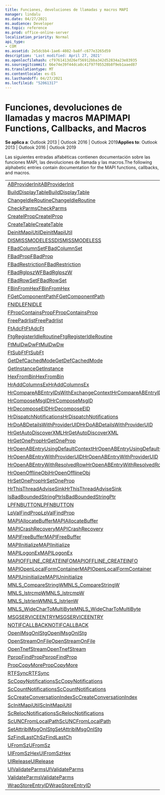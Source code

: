 ```yaml
---
title: Funciones, devoluciones de llamadas y macros MAPI
manager: lindalu
ms.date: 04/27/2021
ms.audience: Developer
ms.topic: reference
ms.prod: office-online-server
localization_priority: Normal
api_type:
- COM
ms.assetid: 2e5dcbb4-1ae6-4082-ba8f-c677e3265d59
description: 'Last modified: April 27, 2021'
ms.openlocfilehash: cf9761413d26ef56912bba342d52834a23e83935
ms.sourcegitcommit: 66e74e39f44dca8c41f97f05528b8f9eb1aaed87
ms.translationtype: MT
ms.contentlocale: es-ES
ms.lasthandoff: 04/27/2021
ms.locfileid: "52061317"
---
```

# <a name="mapi-functions-callbacks-and-macros"></a><span data-ttu-id="8032b-103">Funciones, devoluciones de llamadas y macros MAPI</span><span class="sxs-lookup"><span data-stu-id="8032b-103">MAPI Functions, Callbacks, and Macros</span></span>

 
  
<span data-ttu-id="8032b-104">**Se aplica a**: Outlook 2013 | Outlook 2016 | Outlook 2019</span><span class="sxs-lookup"><span data-stu-id="8032b-104">**Applies to**: Outlook 2013 | Outlook 2016 | Outlook 2019</span></span>
  
<span data-ttu-id="8032b-105">Las siguientes entradas alfabéticas contienen documentación sobre las funciones MAPI, las devoluciones de llamada y las macros.</span><span class="sxs-lookup"><span data-stu-id="8032b-105">The following alphabetic entries contain documentation for the MAPI functions, callbacks, and macros.</span></span> 
  
|||
|:-----|:-----|
|[<span data-ttu-id="8032b-106">ABProviderInit</span><span class="sxs-lookup"><span data-stu-id="8032b-106">ABProviderInit</span></span>](abproviderinit.md) <br/> |[<span data-ttu-id="8032b-107">ACCELERATEABSDI</span><span class="sxs-lookup"><span data-stu-id="8032b-107">ACCELERATEABSDI</span></span>](accelerateabsdi.md) <br/> |
|[<span data-ttu-id="8032b-108">BuildDisplayTable</span><span class="sxs-lookup"><span data-stu-id="8032b-108">BuildDisplayTable</span></span>](builddisplaytable.md) <br/> |[<span data-ttu-id="8032b-109">CALLERRELEASE</span><span class="sxs-lookup"><span data-stu-id="8032b-109">CALLERRELEASE</span></span>](callerrelease.md) <br/> |
|[<span data-ttu-id="8032b-110">ChangeIdleRoutine</span><span class="sxs-lookup"><span data-stu-id="8032b-110">ChangeIdleRoutine</span></span>](changeidleroutine.md) <br/> |[<span data-ttu-id="8032b-111">CheckParameters</span><span class="sxs-lookup"><span data-stu-id="8032b-111">CheckParameters</span></span>](checkparms.md) <br/> |
|[<span data-ttu-id="8032b-112">CheckParms</span><span class="sxs-lookup"><span data-stu-id="8032b-112">CheckParms</span></span>](checkparms.md) <br/> |[<span data-ttu-id="8032b-113">CloseIMsgSession</span><span class="sxs-lookup"><span data-stu-id="8032b-113">CloseIMsgSession</span></span>](closeimsgsession.md) <br/> |
|[<span data-ttu-id="8032b-114">CreateIProp</span><span class="sxs-lookup"><span data-stu-id="8032b-114">CreateIProp</span></span>](createiprop.md) <br/> |[<span data-ttu-id="8032b-115">CreateMAPIInitializationMonitor</span><span class="sxs-lookup"><span data-stu-id="8032b-115">CreateMAPIInitializationMonitor</span></span>](createmapiinitializationmonitor.md) <br/> |
|[<span data-ttu-id="8032b-116">CreateTable</span><span class="sxs-lookup"><span data-stu-id="8032b-116">CreateTable</span></span>](createtable.md) <br/> |  <br/>|
|[<span data-ttu-id="8032b-117">DeinitMapiUtil</span><span class="sxs-lookup"><span data-stu-id="8032b-117">DeinitMapiUtil</span></span>](deinitmapiutil.md) <br/> |[<span data-ttu-id="8032b-118">DeregisterIdleRoutine</span><span class="sxs-lookup"><span data-stu-id="8032b-118">DeregisterIdleRoutine</span></span>](deregisteridleroutine.md) <br/> |
|[<span data-ttu-id="8032b-119">DISMISSMODELESS</span><span class="sxs-lookup"><span data-stu-id="8032b-119">DISMISSMODELESS</span></span>](dismissmodeless.md) <br/> |[<span data-ttu-id="8032b-120">EnableIdleRoutine</span><span class="sxs-lookup"><span data-stu-id="8032b-120">EnableIdleRoutine</span></span>](enableidleroutine.md) <br/> |
|[<span data-ttu-id="8032b-121">FBadColumnSet</span><span class="sxs-lookup"><span data-stu-id="8032b-121">FBadColumnSet</span></span>](fbadcolumnset.md) <br/> |[<span data-ttu-id="8032b-122">FBadEntryList</span><span class="sxs-lookup"><span data-stu-id="8032b-122">FBadEntryList</span></span>](fbadentrylist.md) <br/> |
|[<span data-ttu-id="8032b-123">FBadProp</span><span class="sxs-lookup"><span data-stu-id="8032b-123">FBadProp</span></span>](fbadprop.md) <br/> |[<span data-ttu-id="8032b-124">FBadPropTag</span><span class="sxs-lookup"><span data-stu-id="8032b-124">FBadPropTag</span></span>](fbadproptag.md) <br/> |
|[<span data-ttu-id="8032b-125">FBadRestriction</span><span class="sxs-lookup"><span data-stu-id="8032b-125">FBadRestriction</span></span>](fbadrestriction.md) <br/> |[<span data-ttu-id="8032b-126">FBadRglpNameID</span><span class="sxs-lookup"><span data-stu-id="8032b-126">FBadRglpNameID</span></span>](fbadrglpnameid.md) <br/> |
|[<span data-ttu-id="8032b-127">FBadRglpszW</span><span class="sxs-lookup"><span data-stu-id="8032b-127">FBadRglpszW</span></span>](fbadrglpszw.md) <br/> |[<span data-ttu-id="8032b-128">FBadRow</span><span class="sxs-lookup"><span data-stu-id="8032b-128">FBadRow</span></span>](fbadrow.md) <br/> |
|[<span data-ttu-id="8032b-129">FBadRowSet</span><span class="sxs-lookup"><span data-stu-id="8032b-129">FBadRowSet</span></span>](fbadrowset.md) <br/> |[<span data-ttu-id="8032b-130">FBadSortOrderSet</span><span class="sxs-lookup"><span data-stu-id="8032b-130">FBadSortOrderSet</span></span>](fbadsortorderset.md) <br/> |
|[<span data-ttu-id="8032b-131">FBinFromHex</span><span class="sxs-lookup"><span data-stu-id="8032b-131">FBinFromHex</span></span>](fbinfromhex.md) <br/> |[<span data-ttu-id="8032b-132">FEqualNames</span><span class="sxs-lookup"><span data-stu-id="8032b-132">FEqualNames</span></span>](fequalnames.md) <br/> |
|[<span data-ttu-id="8032b-133">FGetComponentPath</span><span class="sxs-lookup"><span data-stu-id="8032b-133">FGetComponentPath</span></span>](fgetcomponentpath.md) <br/> |[<span data-ttu-id="8032b-134">FixMAPI</span><span class="sxs-lookup"><span data-stu-id="8032b-134">FixMAPI</span></span>](fixmapi.md) <br/> |
|[<span data-ttu-id="8032b-135">FNIDLE</span><span class="sxs-lookup"><span data-stu-id="8032b-135">FNIDLE</span></span>](fnidle.md) <br/> |[<span data-ttu-id="8032b-136">FPropCompareProp</span><span class="sxs-lookup"><span data-stu-id="8032b-136">FPropCompareProp</span></span>](fpropcompareprop.md) <br/> |
|[<span data-ttu-id="8032b-137">FPropContainsProp</span><span class="sxs-lookup"><span data-stu-id="8032b-137">FPropContainsProp</span></span>](fpropcontainsprop.md) <br/> |[<span data-ttu-id="8032b-138">FPropExists</span><span class="sxs-lookup"><span data-stu-id="8032b-138">FPropExists</span></span>](fpropexists.md) <br/> |
|[<span data-ttu-id="8032b-139">FreePadrlist</span><span class="sxs-lookup"><span data-stu-id="8032b-139">FreePadrlist</span></span>](freepadrlist.md) <br/> |[<span data-ttu-id="8032b-140">FreeProws</span><span class="sxs-lookup"><span data-stu-id="8032b-140">FreeProws</span></span>](freeprows.md) <br/> |
|[<span data-ttu-id="8032b-141">FtAdcFt</span><span class="sxs-lookup"><span data-stu-id="8032b-141">FtAdcFt</span></span>](ftadcft.md) <br/> |[<span data-ttu-id="8032b-142">FtAddFt</span><span class="sxs-lookup"><span data-stu-id="8032b-142">FtAddFt</span></span>](ftaddft.md) <br/> |
|[<span data-ttu-id="8032b-143">FtgRegisterIdleRoutine</span><span class="sxs-lookup"><span data-stu-id="8032b-143">FtgRegisterIdleRoutine</span></span>](ftgregisteridleroutine.md) <br/> |[<span data-ttu-id="8032b-144">FtMulDw</span><span class="sxs-lookup"><span data-stu-id="8032b-144">FtMulDw</span></span>](ftmuldw.md) <br/> |
|[<span data-ttu-id="8032b-145">FtMulDwDw</span><span class="sxs-lookup"><span data-stu-id="8032b-145">FtMulDwDw</span></span>](ftmuldwdw.md) <br/> |[<span data-ttu-id="8032b-146">FtNegFt</span><span class="sxs-lookup"><span data-stu-id="8032b-146">FtNegFt</span></span>](ftnegft.md) <br/> |
|[<span data-ttu-id="8032b-147">FtSubFt</span><span class="sxs-lookup"><span data-stu-id="8032b-147">FtSubFt</span></span>](ftsubft.md) <br/> |[<span data-ttu-id="8032b-148">GetAttribIMsgOnIStg</span><span class="sxs-lookup"><span data-stu-id="8032b-148">GetAttribIMsgOnIStg</span></span>](getattribimsgonistg.md) <br/> |
|[<span data-ttu-id="8032b-149">GetDefCachedMode</span><span class="sxs-lookup"><span data-stu-id="8032b-149">GetDefCachedMode</span></span>](getdefcachedmode.md) <br/> |[<span data-ttu-id="8032b-150">GetDefCachedModeDownloadPubFoldFavs</span><span class="sxs-lookup"><span data-stu-id="8032b-150">GetDefCachedModeDownloadPubFoldFavs</span></span>](getdefcachedmodedownloadpubfoldfavs.md) <br/> |
|[<span data-ttu-id="8032b-151">GetInstance</span><span class="sxs-lookup"><span data-stu-id="8032b-151">GetInstance</span></span>](getinstance.md) <br/> |[<span data-ttu-id="8032b-152">GetTnefStreamCodepage</span><span class="sxs-lookup"><span data-stu-id="8032b-152">GetTnefStreamCodepage</span></span>](gettnefstreamcodepage.md) <br/> |
|[<span data-ttu-id="8032b-153">HexFromBin</span><span class="sxs-lookup"><span data-stu-id="8032b-153">HexFromBin</span></span>](hexfrombin.md) <br/> |[<span data-ttu-id="8032b-154">HrAddColumns</span><span class="sxs-lookup"><span data-stu-id="8032b-154">HrAddColumns</span></span>](hraddcolumns.md) <br/> |
|[<span data-ttu-id="8032b-155">HrAddColumnsEx</span><span class="sxs-lookup"><span data-stu-id="8032b-155">HrAddColumnsEx</span></span>](hraddcolumnsex.md) <br/> |[<span data-ttu-id="8032b-156">HrAllocAdviseSink</span><span class="sxs-lookup"><span data-stu-id="8032b-156">HrAllocAdviseSink</span></span>](hrallocadvisesink.md) <br/> |
|[<span data-ttu-id="8032b-157">HrCompareABEntryIDsWithExchangeContext</span><span class="sxs-lookup"><span data-stu-id="8032b-157">HrCompareABEntryIDsWithExchangeContext</span></span>](hrcompareabentryidswithexchangecontext.md) <br/> |[<span data-ttu-id="8032b-158">HrComposeEID</span><span class="sxs-lookup"><span data-stu-id="8032b-158">HrComposeEID</span></span>](hrcomposeeid.md) <br/> |
|[<span data-ttu-id="8032b-159">HrComposeMsgID</span><span class="sxs-lookup"><span data-stu-id="8032b-159">HrComposeMsgID</span></span>](hrcomposemsgid.md) <br/> |[<span data-ttu-id="8032b-160">HrCreateOfflineObj</span><span class="sxs-lookup"><span data-stu-id="8032b-160">HrCreateOfflineObj</span></span>](hrcreateofflineobj.md) <br/> |
|[<span data-ttu-id="8032b-161">HrDecomposeEID</span><span class="sxs-lookup"><span data-stu-id="8032b-161">HrDecomposeEID</span></span>](hrdecomposeeid.md) <br/> |[<span data-ttu-id="8032b-162">HrDecomposeMsgID</span><span class="sxs-lookup"><span data-stu-id="8032b-162">HrDecomposeMsgID</span></span>](hrdecomposemsgid.md) <br/> |
|[<span data-ttu-id="8032b-163">HrDispatchNotifications</span><span class="sxs-lookup"><span data-stu-id="8032b-163">HrDispatchNotifications</span></span>](hrdispatchnotifications.md) <br/> |[<span data-ttu-id="8032b-164">HrDoABDetailsWithExchangeContext</span><span class="sxs-lookup"><span data-stu-id="8032b-164">HrDoABDetailsWithExchangeContext</span></span>](hrdoabdetailswithexchangecontext.md) <br/> |
|[<span data-ttu-id="8032b-165">HrDoABDetailsWithProviderUID</span><span class="sxs-lookup"><span data-stu-id="8032b-165">HrDoABDetailsWithProviderUID</span></span>](hrdoabdetailswithprovideruid.md) <br/> |[<span data-ttu-id="8032b-166">HrEntryIDFromSz</span><span class="sxs-lookup"><span data-stu-id="8032b-166">HrEntryIDFromSz</span></span>](hrentryidfromsz.md) <br/> |
|[<span data-ttu-id="8032b-167">HrGetAutoDiscoverXML</span><span class="sxs-lookup"><span data-stu-id="8032b-167">HrGetAutoDiscoverXML</span></span>](hrgetautodiscoverxml.md) <br/> |[<span data-ttu-id="8032b-168">HrGetGALFromEmsmdbUID</span><span class="sxs-lookup"><span data-stu-id="8032b-168">HrGetGALFromEmsmdbUID</span></span>](hrgetgalfromemsmdbuid.md) <br/> |
|[<span data-ttu-id="8032b-169">HrGetOneProp</span><span class="sxs-lookup"><span data-stu-id="8032b-169">HrGetOneProp</span></span>](hrgetoneprop.md) <br/> |[<span data-ttu-id="8032b-170">HrIStorageFromStream</span><span class="sxs-lookup"><span data-stu-id="8032b-170">HrIStorageFromStream</span></span>](hristoragefromstream.md) <br/> |
|[<span data-ttu-id="8032b-171">HrOpenABEntryUsingDefaultContext</span><span class="sxs-lookup"><span data-stu-id="8032b-171">HrOpenABEntryUsingDefaultContext</span></span>](hropenabentryusingdefaultcontext.md) <br/> |[<span data-ttu-id="8032b-172">HrOpenABEntryWithExchangeContext</span><span class="sxs-lookup"><span data-stu-id="8032b-172">HrOpenABEntryWithExchangeContext</span></span>](hropenabentrywithexchangecontext.md) <br/> |
|[<span data-ttu-id="8032b-173">HrOpenABEntryWithProviderUID</span><span class="sxs-lookup"><span data-stu-id="8032b-173">HrOpenABEntryWithProviderUID</span></span>](hropenabentrywithprovideruid.md) <br/> |[<span data-ttu-id="8032b-174">HrOpenABEntryWithProviderUIDSupport</span><span class="sxs-lookup"><span data-stu-id="8032b-174">HrOpenABEntryWithProviderUIDSupport</span></span>](hropenabentrywithprovideruidsupport.md) <br/> |
|[<span data-ttu-id="8032b-175">HrOpenABEntryWithResolvedRow</span><span class="sxs-lookup"><span data-stu-id="8032b-175">HrOpenABEntryWithResolvedRow</span></span>](hropenabentrywithresolvedrow.md) <br/> |[<span data-ttu-id="8032b-176">HrOpenABEntryWithSupport</span><span class="sxs-lookup"><span data-stu-id="8032b-176">HrOpenABEntryWithSupport</span></span>](hropenabentrywithsupport.md) <br/> |
|[<span data-ttu-id="8032b-177">HrOpenOfflineObj</span><span class="sxs-lookup"><span data-stu-id="8032b-177">HrOpenOfflineObj</span></span>](hropenofflineobj.md) <br/> |[<span data-ttu-id="8032b-178">HrQueryAllRows</span><span class="sxs-lookup"><span data-stu-id="8032b-178">HrQueryAllRows</span></span>](hrqueryallrows.md) <br/> |
|[<span data-ttu-id="8032b-179">HrSetOneProp</span><span class="sxs-lookup"><span data-stu-id="8032b-179">HrSetOneProp</span></span>](hrsetoneprop.md) <br/> |[<span data-ttu-id="8032b-180">HrSzFromEntryID</span><span class="sxs-lookup"><span data-stu-id="8032b-180">HrSzFromEntryID</span></span>](hrszfromentryid.md) <br/> |
|[<span data-ttu-id="8032b-181">HrThisThreadAdviseSink</span><span class="sxs-lookup"><span data-stu-id="8032b-181">HrThisThreadAdviseSink</span></span>](hrthisthreadadvisesink.md) <br/> |[<span data-ttu-id="8032b-182">HrValidateIPMSubtree</span><span class="sxs-lookup"><span data-stu-id="8032b-182">HrValidateIPMSubtree</span></span>](hrvalidateipmsubtree.md) <br/> |
|[<span data-ttu-id="8032b-183">IsBadBoundedStringPtr</span><span class="sxs-lookup"><span data-stu-id="8032b-183">IsBadBoundedStringPtr</span></span>](isbadboundedstringptr.md) <br/> |[<span data-ttu-id="8032b-184">LAUNCHWIZARDENTRY</span><span class="sxs-lookup"><span data-stu-id="8032b-184">LAUNCHWIZARDENTRY</span></span>](launchwizardentry.md) <br/> |
|[<span data-ttu-id="8032b-185">LPFNBUTTON</span><span class="sxs-lookup"><span data-stu-id="8032b-185">LPFNBUTTON</span></span>](lpfnbutton.md) <br/> |[<span data-ttu-id="8032b-186">LPropCompareProp</span><span class="sxs-lookup"><span data-stu-id="8032b-186">LPropCompareProp</span></span>](lpropcompareprop.md) <br/> |
|[<span data-ttu-id="8032b-187">LpValFindProp</span><span class="sxs-lookup"><span data-stu-id="8032b-187">LpValFindProp</span></span>](lpvalfindprop.md) <br/> |[<span data-ttu-id="8032b-188">MAPIAdminProfiles</span><span class="sxs-lookup"><span data-stu-id="8032b-188">MAPIAdminProfiles</span></span>](mapiadminprofiles.md) <br/> |
|[<span data-ttu-id="8032b-189">MAPIAllocateBuffer</span><span class="sxs-lookup"><span data-stu-id="8032b-189">MAPIAllocateBuffer</span></span>](mapiallocatebuffer.md) <br/> |[<span data-ttu-id="8032b-190">MAPIAllocateMore</span><span class="sxs-lookup"><span data-stu-id="8032b-190">MAPIAllocateMore</span></span>](mapiallocatemore.md) <br/> |
|[<span data-ttu-id="8032b-191">MAPICrashRecovery</span><span class="sxs-lookup"><span data-stu-id="8032b-191">MAPICrashRecovery</span></span>](mapicrashrecovery.md) <br/> |[<span data-ttu-id="8032b-192">MAPIDeInitIdle</span><span class="sxs-lookup"><span data-stu-id="8032b-192">MAPIDeInitIdle</span></span>](mapideinitidle.md) <br/> |
|[<span data-ttu-id="8032b-193">MAPIFreeBuffer</span><span class="sxs-lookup"><span data-stu-id="8032b-193">MAPIFreeBuffer</span></span>](mapifreebuffer.md) <br/> |[<span data-ttu-id="8032b-194">MAPIGetDefaultMalloc</span><span class="sxs-lookup"><span data-stu-id="8032b-194">MAPIGetDefaultMalloc</span></span>](mapigetdefaultmalloc.md) <br/> |
|[<span data-ttu-id="8032b-195">MAPIInitialize</span><span class="sxs-lookup"><span data-stu-id="8032b-195">MAPIInitialize</span></span>](mapiinitialize.md) <br/> |[<span data-ttu-id="8032b-196">MAPIInitIdle</span><span class="sxs-lookup"><span data-stu-id="8032b-196">MAPIInitIdle</span></span>](mapiinitidle.md) <br/> |
|[<span data-ttu-id="8032b-197">MAPILogonEx</span><span class="sxs-lookup"><span data-stu-id="8032b-197">MAPILogonEx</span></span>](mapilogonex.md) <br/> |[<span data-ttu-id="8032b-198">MAPIOFFLINE_AGGREGATEINFO</span><span class="sxs-lookup"><span data-stu-id="8032b-198">MAPIOFFLINE_AGGREGATEINFO</span></span>](mapioffline_aggregateinfo.md) <br/> |
|[<span data-ttu-id="8032b-199">MAPIOFFLINE_CREATEINFO</span><span class="sxs-lookup"><span data-stu-id="8032b-199">MAPIOFFLINE_CREATEINFO</span></span>](mapioffline_createinfo.md) <br/> |[<span data-ttu-id="8032b-200">MAPIOpenFormMgr</span><span class="sxs-lookup"><span data-stu-id="8032b-200">MAPIOpenFormMgr</span></span>](mapiopenformmgr.md) <br/> |
|[<span data-ttu-id="8032b-201">MAPIOpenLocalFormContainer</span><span class="sxs-lookup"><span data-stu-id="8032b-201">MAPIOpenLocalFormContainer</span></span>](mapiopenlocalformcontainer.md) <br/> |[<span data-ttu-id="8032b-202">MAPIReallocateBuffer</span><span class="sxs-lookup"><span data-stu-id="8032b-202">MAPIReallocateBuffer</span></span>](mapireallocatebuffer.md) <br/> |
|[<span data-ttu-id="8032b-203">MAPIUninitialize</span><span class="sxs-lookup"><span data-stu-id="8032b-203">MAPIUninitialize</span></span>](mapiuninitialize.md) <br/> |[<span data-ttu-id="8032b-204">MapStorageSCode</span><span class="sxs-lookup"><span data-stu-id="8032b-204">MapStorageSCode</span></span>](mapstoragescode.md) <br/> |
|[<span data-ttu-id="8032b-205">MNLS_CompareStringW</span><span class="sxs-lookup"><span data-stu-id="8032b-205">MNLS_CompareStringW</span></span>](mnls_comparestringw.md) <br/> |[<span data-ttu-id="8032b-206">MNLS_IsBadStringPtrW</span><span class="sxs-lookup"><span data-stu-id="8032b-206">MNLS_IsBadStringPtrW</span></span>](mnls_isbadstringptrw.md) <br/> |
|[<span data-ttu-id="8032b-207">MNLS_lstrcmpW</span><span class="sxs-lookup"><span data-stu-id="8032b-207">MNLS_lstrcmpW</span></span>](mnls_lstrcmpw.md) <br/> |[<span data-ttu-id="8032b-208">MNLS_lstrcpyW</span><span class="sxs-lookup"><span data-stu-id="8032b-208">MNLS_lstrcpyW</span></span>](mnls_lstrcpyw.md) <br/> |
|[<span data-ttu-id="8032b-209">MNLS_lstrlenW</span><span class="sxs-lookup"><span data-stu-id="8032b-209">MNLS_lstrlenW</span></span>](mnls_lstrlenw.md) <br/> |[<span data-ttu-id="8032b-210">MNLS_MultiByteToWideChar</span><span class="sxs-lookup"><span data-stu-id="8032b-210">MNLS_MultiByteToWideChar</span></span>](mnls_multibytetowidechar.md) <br/> |
|[<span data-ttu-id="8032b-211">MNLS_WideCharToMultiByte</span><span class="sxs-lookup"><span data-stu-id="8032b-211">MNLS_WideCharToMultiByte</span></span>](mnls_widechartomultibyte.md) <br/> |[<span data-ttu-id="8032b-212">MSGCALLRELEASE</span><span class="sxs-lookup"><span data-stu-id="8032b-212">MSGCALLRELEASE</span></span>](msgcallrelease.md) <br/> |
|[<span data-ttu-id="8032b-213">MSGSERVICEENTRY</span><span class="sxs-lookup"><span data-stu-id="8032b-213">MSGSERVICEENTRY</span></span>](msgserviceentry.md) <br/> |[<span data-ttu-id="8032b-214">MSProviderInit</span><span class="sxs-lookup"><span data-stu-id="8032b-214">MSProviderInit</span></span>](msproviderinit.md) <br/> |
|[<span data-ttu-id="8032b-215">NOTIFCALLBACK</span><span class="sxs-lookup"><span data-stu-id="8032b-215">NOTIFCALLBACK</span></span>](notifcallback.md) <br/> |[<span data-ttu-id="8032b-216">NSTServiceEntry</span><span class="sxs-lookup"><span data-stu-id="8032b-216">NSTServiceEntry</span></span>](nstserviceentry.md) <br/> |
|[<span data-ttu-id="8032b-217">OpenIMsgOnIStg</span><span class="sxs-lookup"><span data-stu-id="8032b-217">OpenIMsgOnIStg</span></span>](openimsgonistg.md) <br/> |[<span data-ttu-id="8032b-218">OpenIMsgSession</span><span class="sxs-lookup"><span data-stu-id="8032b-218">OpenIMsgSession</span></span>](openimsgsession.md) <br/> |
|[<span data-ttu-id="8032b-219">OpenStreamOnFile</span><span class="sxs-lookup"><span data-stu-id="8032b-219">OpenStreamOnFile</span></span>](openstreamonfile.md) <br/> |[<span data-ttu-id="8032b-220">OpenStreamOnFileW</span><span class="sxs-lookup"><span data-stu-id="8032b-220">OpenStreamOnFileW</span></span>](openstreamonfilew.md) <br/> |
|[<span data-ttu-id="8032b-221">OpenTnefStream</span><span class="sxs-lookup"><span data-stu-id="8032b-221">OpenTnefStream</span></span>](opentnefstream.md) <br/> |[<span data-ttu-id="8032b-222">OpenTnefStreamEx</span><span class="sxs-lookup"><span data-stu-id="8032b-222">OpenTnefStreamEx</span></span>](opentnefstreamex.md) <br/> |
|[<span data-ttu-id="8032b-223">PpropFindProp</span><span class="sxs-lookup"><span data-stu-id="8032b-223">PpropFindProp</span></span>](ppropfindprop.md) <br/> |[<span data-ttu-id="8032b-224">PreprocessMessage</span><span class="sxs-lookup"><span data-stu-id="8032b-224">PreprocessMessage</span></span>](preprocessmessage.md) <br/> |
|[<span data-ttu-id="8032b-225">PropCopyMore</span><span class="sxs-lookup"><span data-stu-id="8032b-225">PropCopyMore</span></span>](propcopymore.md) <br/> |[<span data-ttu-id="8032b-226">RemovePreprocessInfo</span><span class="sxs-lookup"><span data-stu-id="8032b-226">RemovePreprocessInfo</span></span>](removepreprocessinfo.md) <br/> |
|[<span data-ttu-id="8032b-227">RTFSync</span><span class="sxs-lookup"><span data-stu-id="8032b-227">RTFSync</span></span>](rtfsync.md) <br/> |[<span data-ttu-id="8032b-228">ScBinFromHexBounded</span><span class="sxs-lookup"><span data-stu-id="8032b-228">ScBinFromHexBounded</span></span>](scbinfromhexbounded.md) <br/> |
|[<span data-ttu-id="8032b-229">ScCopyNotifications</span><span class="sxs-lookup"><span data-stu-id="8032b-229">ScCopyNotifications</span></span>](sccopynotifications.md) <br/> |[<span data-ttu-id="8032b-230">ScCopyProps</span><span class="sxs-lookup"><span data-stu-id="8032b-230">ScCopyProps</span></span>](sccopyprops.md) <br/> |
|[<span data-ttu-id="8032b-231">ScCountNotifications</span><span class="sxs-lookup"><span data-stu-id="8032b-231">ScCountNotifications</span></span>](sccountnotifications.md) <br/> |[<span data-ttu-id="8032b-232">ScCountProps</span><span class="sxs-lookup"><span data-stu-id="8032b-232">ScCountProps</span></span>](sccountprops.md) <br/> |
|[<span data-ttu-id="8032b-233">ScCreateConversationIndex</span><span class="sxs-lookup"><span data-stu-id="8032b-233">ScCreateConversationIndex</span></span>](sccreateconversationindex.md) <br/> |[<span data-ttu-id="8032b-234">ScDupPropset</span><span class="sxs-lookup"><span data-stu-id="8032b-234">ScDupPropset</span></span>](scduppropset.md) <br/> |
|[<span data-ttu-id="8032b-235">ScInitMapiUtil</span><span class="sxs-lookup"><span data-stu-id="8032b-235">ScInitMapiUtil</span></span>](scinitmapiutil.md) <br/> |[<span data-ttu-id="8032b-236">ScLocalPathFromUNC</span><span class="sxs-lookup"><span data-stu-id="8032b-236">ScLocalPathFromUNC</span></span>](sclocalpathfromunc.md) <br/> |
|[<span data-ttu-id="8032b-237">ScRelocNotifications</span><span class="sxs-lookup"><span data-stu-id="8032b-237">ScRelocNotifications</span></span>](screlocnotifications.md) <br/> |[<span data-ttu-id="8032b-238">ScRelocProps</span><span class="sxs-lookup"><span data-stu-id="8032b-238">ScRelocProps</span></span>](screlocprops.md) <br/> |
|[<span data-ttu-id="8032b-239">ScUNCFromLocalPath</span><span class="sxs-lookup"><span data-stu-id="8032b-239">ScUNCFromLocalPath</span></span>](scuncfromlocalpath.md) <br/> |[<span data-ttu-id="8032b-240">SERVICEWIZARDDLGPROC</span><span class="sxs-lookup"><span data-stu-id="8032b-240">SERVICEWIZARDDLGPROC</span></span>](servicewizarddlgproc.md) <br/> |
|[<span data-ttu-id="8032b-241">SetAttribIMsgOnIStg</span><span class="sxs-lookup"><span data-stu-id="8032b-241">SetAttribIMsgOnIStg</span></span>](setattribimsgonistg.md) <br/> |[<span data-ttu-id="8032b-242">SzFindCh</span><span class="sxs-lookup"><span data-stu-id="8032b-242">SzFindCh</span></span>](szfindch.md) <br/> |
|[<span data-ttu-id="8032b-243">SzFindLastCh</span><span class="sxs-lookup"><span data-stu-id="8032b-243">SzFindLastCh</span></span>](szfindlastch.md) <br/> |[<span data-ttu-id="8032b-244">SzFindSz</span><span class="sxs-lookup"><span data-stu-id="8032b-244">SzFindSz</span></span>](szfindsz.md) <br/> |
|[<span data-ttu-id="8032b-245">UFromSz</span><span class="sxs-lookup"><span data-stu-id="8032b-245">UFromSz</span></span>](ufromsz.md) <br/> |[<span data-ttu-id="8032b-246">UlAddRef</span><span class="sxs-lookup"><span data-stu-id="8032b-246">UlAddRef</span></span>](uladdref.md) <br/> |
|[<span data-ttu-id="8032b-247">UlFromSzHex</span><span class="sxs-lookup"><span data-stu-id="8032b-247">UlFromSzHex</span></span>](ulfromszhex.md) <br/> |[<span data-ttu-id="8032b-248">UlPropSize</span><span class="sxs-lookup"><span data-stu-id="8032b-248">UlPropSize</span></span>](ulpropsize.md) <br/> |
|[<span data-ttu-id="8032b-249">UlRelease</span><span class="sxs-lookup"><span data-stu-id="8032b-249">UlRelease</span></span>](ulrelease.md) <br/> |[<span data-ttu-id="8032b-250">UlValidateParameters</span><span class="sxs-lookup"><span data-stu-id="8032b-250">UlValidateParameters</span></span>](ulvalidateparameters.md) <br/> |
|[<span data-ttu-id="8032b-251">UlValidateParms</span><span class="sxs-lookup"><span data-stu-id="8032b-251">UlValidateParms</span></span>](ulvalidateparms.md) <br/> |[<span data-ttu-id="8032b-252">ValidateParameters</span><span class="sxs-lookup"><span data-stu-id="8032b-252">ValidateParameters</span></span>](validateparameters.md) <br/> |
|[<span data-ttu-id="8032b-253">ValidateParms</span><span class="sxs-lookup"><span data-stu-id="8032b-253">ValidateParms</span></span>](validateparms.md) <br/> |[<span data-ttu-id="8032b-254">WIZARDENTRY</span><span class="sxs-lookup"><span data-stu-id="8032b-254">WIZARDENTRY</span></span>](wizardentry.md) <br/> |
|[<span data-ttu-id="8032b-255">WrapStoreEntryID</span><span class="sxs-lookup"><span data-stu-id="8032b-255">WrapStoreEntryID</span></span>](wrapstoreentryid.md) <br/> |[<span data-ttu-id="8032b-256">XPProviderInit</span><span class="sxs-lookup"><span data-stu-id="8032b-256">XPProviderInit</span></span>](xpproviderinit.md) <br/> |
   

